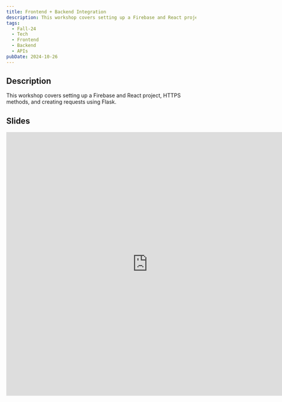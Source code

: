 ```yaml
---
title: Frontend + Backend Integration 
description: This workshop covers setting up a Firebase and React project, HTTPS methods, and creating requests using Flask.
tags:
  - Fall-24
  - Tech
  - Frontend
  - Backend
  - APIs
pubDate: 2024-10-26
---
```


## Description

This workshop covers setting up a Firebase and React project, HTTPS methods, and creating requests using Flask.

## Slides

<iframe src="https://docs.google.com/presentation/d/e/2PACX-1vTQegoyNOQVz-yFS1VYnyhHbVl-7uF92vGMtMWXg-adO_H4kDuLb3scRuT9V_pXYxT4LjtEUamM9aTo/embed?start=false&loop=false&delayms=3000" frameborder="0" width="750" height="700" allowfullscreen="true" mozallowfullscreen="true" webkitallowfullscreen="true"></iframe>
